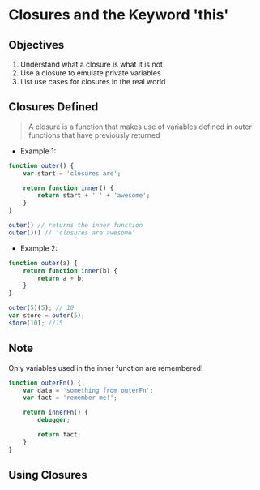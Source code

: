 # Closures and the Keyword 'this'

## Objectives

1. Understand what a closure is what it is not
2. Use a closure to emulate private variables
3. List use cases for closures in the real world

## Closures Defined

> A closure is a function that makes use of variables defined in outer functions that have previously returned

- Example 1:

```js
function outer() {
    var start = 'closures are';

    return function inner() {
        return start + ' ' + 'awesome';
    }
}

outer() // returns the inner function
outer()() // 'closures are awesome'
```

- Example 2:

```js
function outer(a) {
    return function inner(b) {
        return a + b;
    }
}

outer(5)(5); // 10
var store = outer(5);
store(10); //15
```

## Note

Only variables used in the inner function are remembered!

```js
function outerFn() {
    var data = 'something from outerFn';
    var fact = 'remember me!';

    return innerFn() {
        debugger;

        return fact;
    }
}
```

## Using Closures